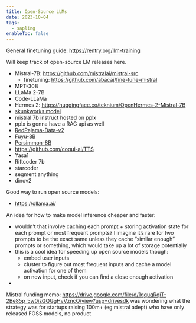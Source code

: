 ```yaml
---
title: Open-Source LLMs
date: 2023-10-04
tags:
  - sapling
enableToc: false
---
```

General finetuning guide: https://rentry.org/llm-training

Will keep track of open-source LM releases here.
- Mistral-7B: https://github.com/mistralai/mistral-src
	- finetuning: https://github.com/abacaj/fine-tune-mistral
- MPT-30B
- LLaMa 2-7B
- Code-LLaMa
- Hermes 2: https://huggingface.co/teknium/OpenHermes-2-Mistral-7B
- [skunkworks model](https://huggingface.co/SkunkworksAI/BakLLaVA-1)
- mistral 7b instruct hosted on pplx
- pplx is gonna have a RAG api as well
- [RedPajama-Data-v2](https://together.ai/blog/redpajama-data-v2)
- [Fuyu-8B](https://www.adept.ai/blog/fuyu-8b)
- [Persimmon-8B](https://www.adept.ai/blog/persimmon-8b)
- https://github.com/coqui-ai/TTS
- Yasa1
- Riftcoder 7b
- starcoder
- segment anything
- dinov2

Good way to run open source models:
- https://ollama.ai/

An idea for how to make model inference cheaper and faster:
- wouldn’t that involve caching each prompt + storing activation state for each prompt or most frequent prompts? I imagine it’s rare for two prompts to be the exact same unless they cache “similar enough” prompts or something, which would take up a lot of storage potentially
- this is a cool idea for speeding up open source models though: 
	- embed user inputs
	- cluster to figure out most frequent inputs and cache a model activation for one of them
	- on new input, check if you can find a close enough activation
- 

Mistral funding memo: https://drive.google.com/file/d/1gquqRqiT-2Be85p_5w0izGQGgHvVzncQ/view?usp=drivesdk
was wondering what the strategy was for startups raising 100m+ (eg mistral adept) who have only released FOSS models, no product

